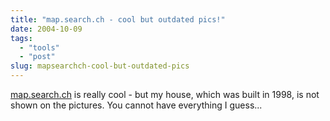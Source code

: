 ```yaml
---
title: "map.search.ch - cool but outdated pics!"
date: 2004-10-09
tags: 
  - "tools"
  - "post"
slug: mapsearchch-cool-but-outdated-pics
---
```


[map.search.ch](http://map.search.ch) is really cool - but my house, which was built in 1998, is not shown on the pictures. You cannot have everything I guess...
